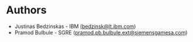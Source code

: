 # Authors
- Justinas Bedzinskas - IBM (bedzinsk@lt.ibm.com)
- Pramod Bulbule - SGRE (pramod.pb.bulbule.ext@siemensgamesa.com)